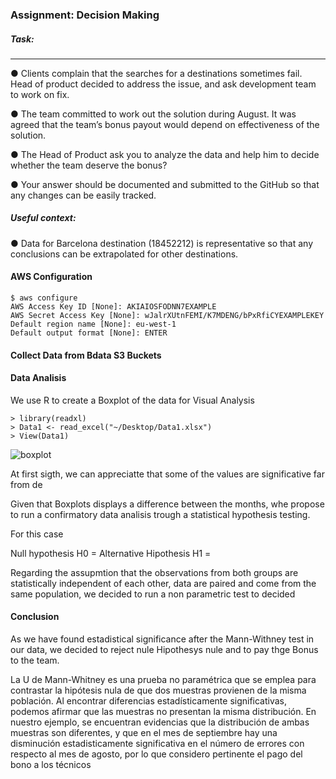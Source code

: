 ### Assignment: Decision Making

##### Task:    
___
  ● Clients complain that the searches for a destinations sometimes fail. Head of product decided to address
the issue, and ask development team to work on fix.

● The team committed to work out the solution during August. It was agreed that the team’s bonus payout
would depend on effectiveness of the solution.

● The Head of Product ask you to analyze the data and help him to decide whether the team deserve
the bonus?

● Your answer should be documented and submitted to the GitHub so that any changes can be easily
tracked.

##### Useful context:
● Data for Barcelona destination (18452212) is representative so that any conclusions can be extrapolated
for other destinations.

#### AWS Configuration
````
$ aws configure
AWS Access Key ID [None]: AKIAIOSFODNN7EXAMPLE
AWS Secret Access Key [None]: wJalrXUtnFEMI/K7MDENG/bPxRfiCYEXAMPLEKEY
Default region name [None]: eu-west-1
Default output format [None]: ENTER
````

#### Collect Data from Bdata S3 Buckets


#### Data Analisis

We use R to create a Boxplot of the data for Visual Analysis

````
> library(readxl)
> Data1 <- read_excel("~/Desktop/Data1.xlsx")
> View(Data1)   
````

![boxplot](https://github.com/nicodalessandro11/DAM19/blob/master/Rplot.png)





At first sigth, we can appreciatte that some of the values are significative far from de



Given that Boxplots displays a difference between the months, whe propose to run a confirmatory data analisis trough a statistical hypothesis testing.

For this case 

Null hypothesis H0 = 
Alternative Hipothesis H1 = 

Regarding the assupmtion that the observations from both groups are statistically independent of each other, data are paired and come from the same population, we decided to run a non parametric test to decided 



#### Conclusion

As we have found estadistical significance after the Mann-Withney test in our data, we decided to reject nule Hipothesys nule and to pay thge Bonus to the team.



La U de Mann-Whitney es una prueba no paramétrica que se emplea para contrastar la hipótesis nula de que dos muestras provienen de la misma población. Al encontrar diferencias estadísticamente significativas, podemos afirmar que las muestras no presentan la misma distribución. En nuestro ejemplo, se encuentran evidencias que la distribución de ambas muestras son diferentes, y que en el mes de septiembre hay una disminución estadisticamente significativa en el número de errores con respecto al mes de agosto, por lo que considero pertinente el pago del bono a los técnicos						
						
						
						
						
						



